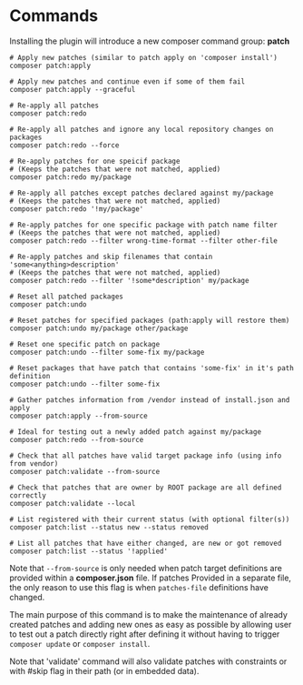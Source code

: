 # Commands

Installing the plugin will introduce a new composer command group: **patch**

```shell
# Apply new patches (similar to patch apply on 'composer install') 
composer patch:apply

# Apply new patches and continue even if some of them fail
composer patch:apply --graceful

# Re-apply all patches
composer patch:redo 

# Re-apply all patches and ignore any local repository changes on packages
composer patch:redo --force

# Re-apply patches for one speicif package
# (Keeps the patches that were not matched, applied)
composer patch:redo my/package 

# Re-apply all patches except patches declared against my/package
# (Keeps the patches that were not matched, applied)
composer patch:redo '!my/package'

# Re-apply patches for one specific package with patch name filter 
# (Keeps the patches that were not matched, applied)
composer patch:redo --filter wrong-time-format --filter other-file 

# Re-apply patches and skip filenames that contain 'some<anything>description'  
# (Keeps the patches that were not matched, applied)
composer patch:redo --filter '!some*description' my/package 

# Reset all patched packages
composer patch:undo 

# Reset patches for specified packages (path:apply will restore them)
composer patch:undo my/package other/package

# Reset one specific patch on package
composer patch:undo --filter some-fix my/package

# Reset packages that have patch that contains 'some-fix' in it's path definition
composer patch:undo --filter some-fix

# Gather patches information from /vendor instead of install.json and apply
composer patch:apply --from-source

# Ideal for testing out a newly added patch against my/package
composer patch:redo --from-source

# Check that all patches have valid target package info (using info from vendor)
composer patch:validate --from-source

# Check that patches that are owner by ROOT package are all defined correctly
composer patch:validate --local

# List registered with their current status (with optional filter(s))
composer patch:list --status new --status removed

# List all patches that have either changed, are new or got removed 
composer patch:list --status '!applied'
```

Note that `--from-source` is only needed when patch target definitions are provided within a 
**composer.json** file. If patches Provided in a separate file, the only reason to use this flag
is when `patches-file` definitions have changed.

The main purpose of this command is to make the maintenance of already created patches and adding new 
ones as easy as possible by allowing user to test out a patch directly right after defining it without 
having to trigger `composer update` or `composer install`.

Note that 'validate' command will also validate patches with constraints or with #skip flag in their
path (or in embedded data).

